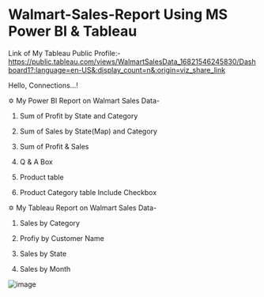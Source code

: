 # Walmart-Sales-Report Using MS Power BI & Tableau

Link of My Tableau Public Profile:-
https://public.tableau.com/views/WalmartSalesData_16821546245830/Dashboard1?:language=en-US&:display_count=n&:origin=viz_share_link

Hello, Connections...!

✡︎ My Power BI Report on Walmart Sales Data-

1) Sum of Profit by State and Category

2) Sum of Sales by State(Map) and Category

3) Sum of Profit & Sales

4) Q & A Box

5) Product table

6) Product Category table Include Checkbox

✡︎ My Tableau Report on Walmart Sales Data-

1) Sales by Category

2) Profiy by Customer Name

3) Sales by State

4) Sales by Month


![image](https://user-images.githubusercontent.com/97459174/233823477-4f2a03f8-00fd-4407-8d93-1046d3a74c93.png)

